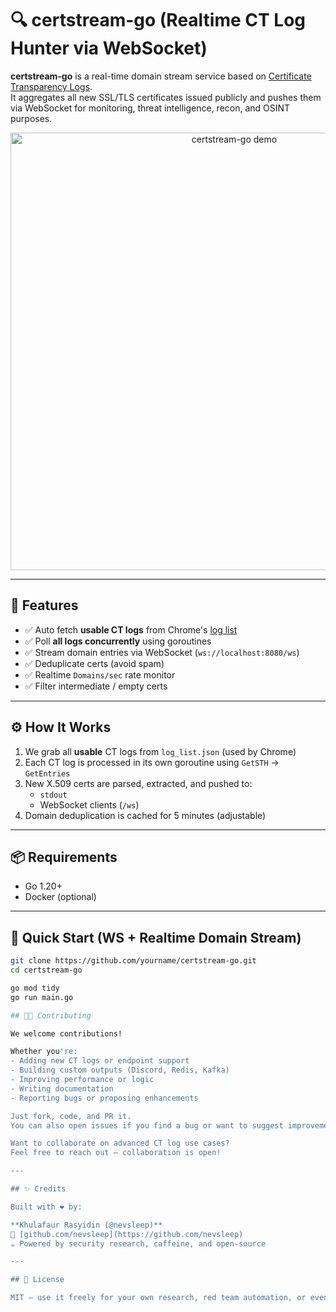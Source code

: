 # 🔍 certstream-go (Realtime CT Log Hunter via WebSocket)

**certstream-go** is a real-time domain stream service based on [Certificate Transparency Logs](https://certificate.transparency.dev/).  
It aggregates all new SSL/TLS certificates issued publicly and pushes them via WebSocket for monitoring, threat intelligence, recon, and OSINT purposes.

<p align="center">
  <img src="screenshots/demo.gif" alt="certstream-go demo" width="700">
</p>

---

## 🚀 Features

- ✅ Auto fetch **usable CT logs** from Chrome's [log list](https://www.gstatic.com/ct/log_list/v3/log_list.json)
- ✅ Poll **all logs concurrently** using goroutines
- ✅ Stream domain entries via WebSocket (`ws://localhost:8080/ws`)
- ✅ Deduplicate certs (avoid spam)
- ✅ Realtime `Domains/sec` rate monitor
- ✅ Filter intermediate / empty certs

---

## ⚙️ How It Works

1. We grab all **usable** CT logs from `log_list.json` (used by Chrome)
2. Each CT log is processed in its own goroutine using `GetSTH` → `GetEntries`
3. New X.509 certs are parsed, extracted, and pushed to:
   - `stdout`
   - WebSocket clients (`/ws`)
4. Domain deduplication is cached for 5 minutes (adjustable)

---

## 📦 Requirements

- Go 1.20+
- Docker (optional)

---

## 🧪 Quick Start (WS + Realtime Domain Stream)

```bash
git clone https://github.com/yourname/certstream-go.git
cd certstream-go

go mod tidy
go run main.go

## 👨‍💻 Contributing

We welcome contributions!

Whether you're:
- Adding new CT logs or endpoint support
- Building custom outputs (Discord, Redis, Kafka)
- Improving performance or logic
- Writing documentation
- Reporting bugs or proposing enhancements

Just fork, code, and PR it.  
You can also open issues if you find a bug or want to suggest improvements.

Want to collaborate on advanced CT log use cases?  
Feel free to reach out — collaboration is open!

---

## ✨ Credits

Built with ❤️ by:

**Khulafaur Rasyidin (@nevsleep)**  
🔗 [github.com/nevsleep](https://github.com/nevsleep)  
☕ Powered by security research, caffeine, and open-source

---

## 📄 License

MIT — use it freely for your own research, red team automation, or even cyber countermeasures 😉
